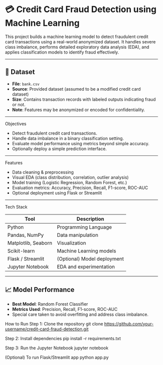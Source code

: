 # 💳 Credit Card Fraud Detection using Machine Learning

This project builds a machine learning model to detect fraudulent credit card transactions using a real-world anonymized dataset. It handles severe class imbalance, performs detailed exploratory data analysis (EDA), and applies classification models to identify fraud effectively.

---

## 📁 Dataset

- **File**: `bank.csv`
- **Source**: Provided dataset (assumed to be a modified credit card dataset)
- **Size**: Contains transaction records with labeled outputs indicating fraud or not.
- **Note**: Features may be anonymized or encoded for confidentiality.

---

 Objectives

- Detect fraudulent credit card transactions.
- Handle data imbalance in a binary classification setting.
- Evaluate model performance using metrics beyond simple accuracy.
- Optionally deploy a simple prediction interface.

---

 Features

- Data cleaning & preprocessing
- Visual EDA (class distribution, correlation, outlier analysis)
- Model training (Logistic Regression, Random Forest, etc.)
- Evaluation metrics: Accuracy, Precision, Recall, F1-score, ROC-AUC
- Optional deployment using Flask or Streamlit

---

 Tech Stack

| Tool              | Description                     |
|-------------------|---------------------------------|
| Python            | Programming Language            |
| Pandas, NumPy     | Data manipulation               |
| Matplotlib, Seaborn | Visualization                 |
| Scikit-learn      | Machine Learning models         |
| Flask / Streamlit | (Optional) Model deployment     |
| Jupyter Notebook  | EDA and experimentation         |

---

## 📈 Model Performance

- **Best Model**: Random Forest Classifier
- **Metrics Used**: Precision, Recall, F1-score, ROC-AUC
- Special care taken to avoid overfitting and address class imbalance.

How to Run
Step 1: Clone the repository
git clone https://github.com/your-username/credit-card-fraud-detection.git

Step 2: Install dependencies
pip install -r requirements.txt

Step 3: Run the Jupyter Notebook
jupyter notebook

 (Optional) To run Flask/Streamlit app
python app.py

